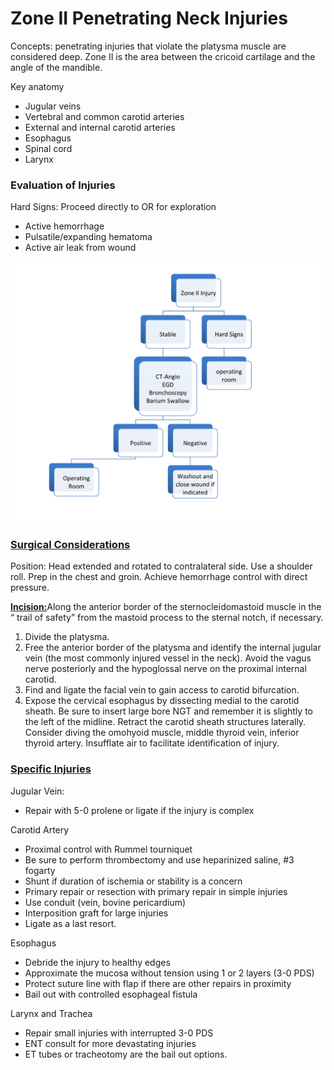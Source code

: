 # Zone II Penetrating Neck Injuries

Concepts: penetrating injuries that violate the platysma muscle are considered deep. Zone II is the area between the cricoid cartilage and the angle of the mandible.

Key anatomy
- Jugular veins
- Vertebral and common carotid arteries
- External and internal carotid arteries
- Esophagus
- Spinal cord
- Larynx

### Evaluation of Injuries
Hard Signs: Proceed directly to OR for exploration
- Active hemorrhage
- Pulsatile/expanding hematoma
- Active air leak from wound

![](neck-injuries.png)

### <u>Surgical Considerations</u>
Position: Head extended and rotated to contralateral side. Use a shoulder roll. Prep in the chest and groin.
Achieve hemorrhage control with direct pressure.

<u>**Incision:**</u>Along the anterior border of the sternocleidomastoid muscle in the “ trail of safety” from the mastoid process to the sternal notch, if necessary.
1. Divide the platysma.
2. Free the anterior border of the platysma and identify the internal jugular vein (the most commonly injured vessel in the neck). Avoid the vagus nerve posteriorly and the hypoglossal nerve on the proximal internal carotid.
3. Find and ligate the facial vein to gain access to carotid bifurcation.
4. Expose the cervical esophagus by dissecting medial to the carotid sheath. Be sure to insert large bore NGT and remember it is slightly to the left of the midline. Retract the carotid sheath structures laterally. Consider diving the omohyoid muscle, middle thyroid vein, inferior thyroid artery. Insufflate air to facilitate identification of injury.

### <u>Specific Injuries</u>
Jugular Vein:
- Repair with 5-0 prolene or ligate if the injury is complex

Carotid Artery
- Proximal control with Rummel tourniquet
- Be sure to perform thrombectomy and use heparinized saline, #3 fogarty
- Shunt if duration of ischemia or stability is a concern
- Primary repair or resection with primary repair in simple injuries
- Use conduit (vein, bovine pericardium)
- Interposition graft for large injuries
- Ligate as a last resort.

Esophagus
- Debride the injury to healthy edges
- Approximate the mucosa without tension using 1 or 2 layers (3-0 PDS)
- Protect suture line with flap if there are other repairs in proximity
- Bail out with controlled esophageal fistula

Larynx and Trachea
- Repair small injuries with interrupted 3-0 PDS
- ENT consult for more devastating injuries
- ET tubes or tracheotomy are the bail out options.
